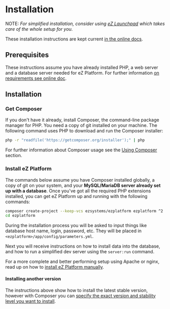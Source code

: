 # Installation

NOTE: *For simplified installation, consider using [eZ Launchpad](https://ezsystems.github.io/launchpad/) which takes care of the whole setup for you.*

These installation instructions are kept current [in the online docs](https://doc.ezplatform.com/en/latest/getting_started/install_using_composer/).

## Prerequisites

These instructions assume you have already installed PHP, a web server and a database server needed for eZ Platform. For further information [on requirements see online doc](https://doc.ezplatform.com/en/latest/getting_started/requirements_and_system_configuration/).

## Installation

### Get Composer

If you don't have it already, install Composer, the command-line package manager for PHP. You need a copy of git installed on your machine. The following command uses PHP to download and run the Composer installer:

``` bash
php -r "readfile('https://getcomposer.org/installer');" | php
```

For further information about Composer usage see the [Using Composer](https://doc.ezplatform.com/en/latest/getting_started/about_composer/) section.

### Install eZ Platform

The commands below assume you have Composer installed globally, a copy of git on your system, and your **MySQL/MariaDB server already set up with a database**. Once you've got all the required PHP extensions installed, you can get eZ Platform up and running with the following commands:

``` bash
composer create-project --keep-vcs ezsystems/ezplatform ezplatform ^2
cd ezplatform
```

During the installation process you will be asked to input things like database host name, login, password, etc.
They will be placed in `<ezplatform>/app/config/parameters.yml`.

Next you will receive instructions on how to install data into the database, and how to run a simplified dev server using the `server:run` command.

For a more complete and better performing setup using Apache or nginx, read up on how to [install eZ Platform manually](https://doc.ezplatform.com/en/latest/getting_started/install_manually/).

#### Installing another version

The instructions above show how to install the latest stable version, however with Composer you can [specify the exact version and stability level you want to install](https://doc.ezplatform.com/en/latest/getting_started/install_using_composer/#installing-another-version).
